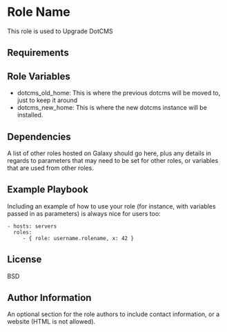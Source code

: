 Role Name
=========

This role is used to Upgrade DotCMS

Requirements
------------


Role Variables
--------------

* dotcms_old_home: This is where the previous dotcms will be moved to, just to keep it around
* dotcms_new_home: This is where the new dotcms instance will be installed.


Dependencies
------------

A list of other roles hosted on Galaxy should go here, plus any details in regards to parameters that may need to be set for other roles, or variables that are used from other roles.

Example Playbook
----------------

Including an example of how to use your role (for instance, with variables passed in as parameters) is always nice for users too:

    - hosts: servers
      roles:
         - { role: username.rolename, x: 42 }

License
-------

BSD

Author Information
------------------

An optional section for the role authors to include contact information, or a website (HTML is not allowed).
